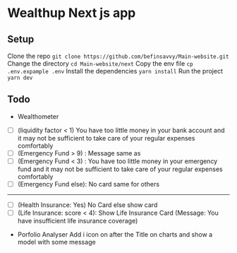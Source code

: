 # Wealthup Next js app

## Setup
Clone the repo `git clone https://github.com/befinsavvy/Main-website.git`
Change the directory `cd Main-website/next`
Copy the env file `cp .env.expample .env`
Install the dependencies `yarn install`
Run the project `yarn dev`

## Todo
- Wealthometer
- [ ] (liquidity factor < 1) You have too little money in your bank account and it may not be sufficient to take care of your regular expenses comfortably
- [ ] (Emergency Fund > 9) : Message same as 
- [ ] (Emergency Fund < 3) : You have too little money in your emergency fund and it may not be sufficient to take care of your regular expenses comfortably
- [ ] (Emergency Fund else): No card same for others
---
- [ ] (Health Insurance: Yes) No Card else show card
- [ ] (Life Insurance: score < 4): Show Life Insurance Card (Message: You have insufficient life insurance coverage)

- Porfolio Analyser
Add i icon on after the Title on charts and show a model with some message
